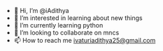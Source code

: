 - 👋 Hi, I’m @iAdithya
- 👀 I’m interested in learning about new things 
- 🌱 I’m currently learning python
- 💞️ I’m looking to collaborate on mncs 
- 📫 How to reach me ivaturiadithya25@gmail.com

<!---
iAdithya25/iAdithya25 is a ✨ special ✨ repository because its `README.md` (this file) appears on your GitHub profile.
You can click the Preview link to take a look at your changes.
--->
